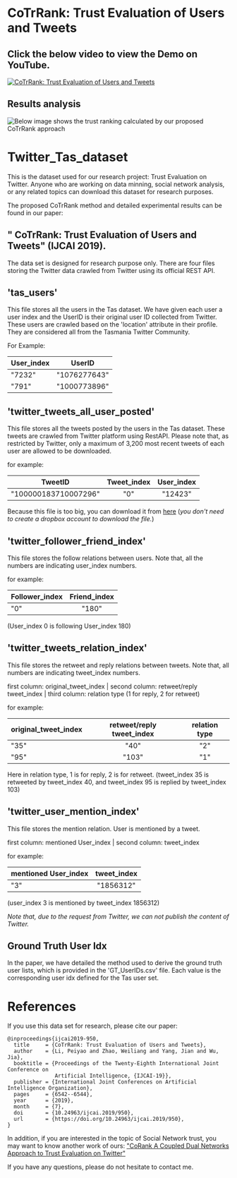 # CoTrRank: Trust Evaluation of Users and Tweets

## Click the below video to view the Demo on YouTube.

[![CoTrRank: Trust Evaluation of Users and Tweets](https://github.com/TrustEval/CoTrRank_Trust_Evaluation/blob/master/images/Capture.PNG?raw=true)](https://www.youtube.com/watch?v=eeiMVO4qS1s)

## Results analysis
![Below image shows the trust ranking calculated by our proposed CoTrRank approach](https://github.com/TrustEval/CoTrRank_Trust_Evaluation/blob/master/images/Capture1.PNG?raw=true)

# Twitter_Tas_dataset
This is the dataset used for our research project: Trust Evaluation on Twitter. Anyone who are working on data minning, social network analysis, or any related topics can download this dataset for research purposes.

The proposed CoTrRank method and detailed experimental results can be found in our paper: 

## " CoTrRank: Trust Evaluation of Users and Tweets" (IJCAI 2019).

The data set is designed for research purpose only. There are four files storing the Twitter data crawled from Twitter using its official REST API.

## 'tas_users' 
This file stores all the users in the Tas dataset. We have given each user a user index and the UserID is their original user ID collected from Twitter. These users are crawled based on the 'location' attribute in their profile. They are considered all from the Tasmania Twitter Community.

For Example:

| User_index    | UserID        | 
| ------------- |:-------------:| 
| "7232"        | "1076277643"  | 
| "791"         | "1000773896"  |   

## 'twitter_tweets_all_user_posted'
This file stores all the tweets posted by the users in the Tas dataset. These tweets are crawled from Twitter platform using RestAPI. Please note that, as restricted by Twitter, only a maximum of 3,200 most recent tweets of each user are allowed to be downloaded.

for example: 

| TweetID       | Tweet_index   |  User_index | 
| ------------- |:-------------:| :----------:|
| "100000183710007296"        | "0"  | "12423"|

Because this file is too big, you can download it from [here](https://www.dropbox.com/s/tdxayn1yyy47pi4/twitter_tweets_all_user_posted.txt?dl=0) (*you don't need to create a dropbox account to download the file.*)

## 'twitter_follower_friend_index'
This file stores the follow relations between users. Note that, all the numbers are indicating user_index numbers.

for example: 

| Follower_index| Friend_index  | 
| ------------- |:-------------:| 
| "0"      | "180"  | 

(User_index 0 is following User_index 180)

## 'twitter_tweets_relation_index'
This file stores the retweet and reply relations between tweets. Note that, all numbers are indicating tweet_index numbers.

first column: original_tweet_index | second column: retweet/reply tweet_index | third column: relation type (1 for reply, 2 for retweet)

for example: 

| original_tweet_index| retweet/reply tweet_index  | relation type  |
| ------------- |:-------------:| :----------:|
| "35"      | "40"  | "2" |
| "95"      | "103" | "1" |

Here in relation type, 1 is for reply, 2 is for retweet.
(tweet_index 35 is retweeted by tweet_index 40, and tweet_index 95 is replied by tweet_index 103) 

## 'twitter_user_mention_index'
This file stores the mention relation. User is mentioned by a tweet.

first column: mentioned User_index | second column: tweet_index

for example: 

| mentioned User_index    | tweet_index      | 
| ------------- |:-------------:| 
| "3"        | "1856312"  | 

(user_index 3 is mentioned by tweet_index 1856312)

*Note that, due to the request from Twitter, we can not publish the content of Twitter.*

## Ground Truth User Idx

In the paper, we have detailed the method used to derive the ground truth user lists, which is provided in the 'GT_UserIDs.csv' file. Each value is the corresponding user idx defined for the Tas user set.

# References
If you use this data set for research, please cite our paper:


```
@inproceedings{ijcai2019-950,
  title     = {CoTrRank: Trust Evaluation of Users and Tweets},
  author    = {Li, Peiyao and Zhao, Weiliang and Yang, Jian and Wu, Jia},
  booktitle = {Proceedings of the Twenty-Eighth International Joint Conference on
               Artificial Intelligence, {IJCAI-19}},
  publisher = {International Joint Conferences on Artificial Intelligence Organization},             
  pages     = {6542--6544},
  year      = {2019},
  month     = {7},
  doi       = {10.24963/ijcai.2019/950},
  url       = {https://doi.org/10.24963/ijcai.2019/950},
}
```

In addition, if you are interested in the topic of Social Network trust, you may want to know another work of ours: ["CoRank A Coupled Dual Networks Approach to Trust Evaluation on Twitter"](https://github.com/TrustEval/Twitter_Tas_dataset)

If you have any questions, please do not hesitate to contact me.
